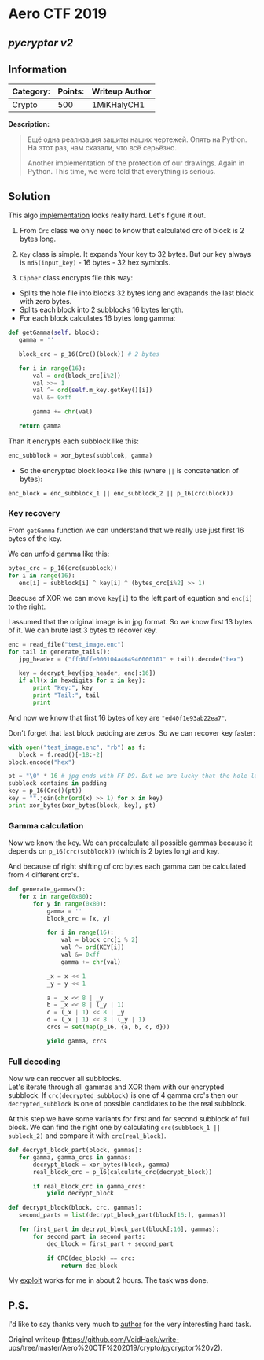 # __Aero CTF 2019__  
## _pycryptor v2_

## Information  
**Category:** | **Points:** | **Writeup Author**  
--- | --- | ---  
Crypto | 500 | 1MiKHalyCH1

**Description:**

> Ещё одна реализация защиты наших чертежей. Опять на Python. На этот раз, нам
> сказали, что всё серьёзно.  
>  
> Another implementation of the protection of our drawings. Again in Python.
> This time, we were told that everything is serious.

## Solution  
This algo [implementation](pycryptor_v2.py) looks really hard. Let's figure it
out.

1) From `Crc` class we only need to know that calculated crc of block is 2
bytes long.

2) `Key` class is simple. It expands Your key to 32 bytes. But our key always
is `md5(input_key)` - 16 bytes - 32 hex symbols.

3) `Cipher` class encrypts file this way:  
- Splits the hole file into blocks 32 bytes long and exapands the last block with zero bytes.  
- Splits each block into 2 subblocks 16 bytes length.   
- For each block calculates 16 bytes long gamma:  
```py  
def getGamma(self, block):  
   gamma = ''

   block_crc = p_16(Crc()(block)) # 2 bytes

   for i in range(16):  
       val = ord(block_crc[i%2])  
       val >>= 1  
       val ^= ord(self.m_key.getKey()[i])  
       val &= 0xff

       gamma += chr(val)

   return gamma  
```  
Than it encrypts each subblock like this:  
```py  
enc_subblock = xor_bytes(subblcok, gamma)  
```  
- So the encrypted block looks like this (where `||` is concatenation of bytes):  
```  
enc_block = enc_subblock_1 || enc_subblock_2 || p_16(crc(block))  
```

### Key recovery  
From `getGamma` function we can understand that we really use just first 16
bytes of the key.

We can unfold gamma like this:  
```py  
bytes_crc = p_16(crc(subblock))  
for i in range(16):  
   enc[i] = subblock[i] ^ key[i] ^ (bytes_crc[i%2] >> 1)  
```  
Beacuse of XOR we can move `key[i]` to the left part of equation and `enc[i]`
to the right.

I assumed that the original image is in jpg format. So we know first 13 bytes
of it. We can brute last 3 bytes to recover key.

```py  
enc = read_file("test_image.enc")  
for tail in generate_tails():  
   jpg_header = ("ffd8ffe000104a464946000101" + tail).decode("hex")

   key = decrypt_key(jpg_header, enc[:16])  
   if all(x in hexdigits for x in key):  
       print "Key:", key  
       print "Tail:", tail  
       print  
```

And now we know that first 16 bytes of key are `"ed40f1e93ab22ea7"`.

Don't forget that last block padding are zeros. So we can recover key faster:  
```py  
with open("test_image.enc", "rb") as f:  
   block = f.read()[-18:-2]  
block.encode("hex")

pt = "\0" * 16 # jpg ends with FF D9. But we are lucky that the hole last
subblock contains in padding  
key = p_16(Crc()(pt))  
key = "".join(chr(ord(x) >> 1) for x in key)  
print xor_bytes(xor_bytes(block, key), pt)  
```

### Gamma calculation  
Now we know the key. We can precalculate all possible gammas because it
depends on `p_16(crc(subblock))` (which is 2 bytes long) and `key`.

And because of right shifting of crc bytes each gamma can be calculated from 4
different crc's.

```py  
def generate_gammas():  
   for x in range(0x80):  
       for y in range(0x80):  
           gamma = ''  
           block_crc = [x, y]

           for i in range(16):  
               val = block_crc[i % 2]  
               val ^= ord(KEY[i])  
               val &= 0xff  
               gamma += chr(val)

           _x = x << 1  
           _y = y << 1

           a = _x << 8 | _y  
           b = _x << 8 | (_y | 1)  
           c = (_x | 1) << 8 | _y  
           d = (_x | 1) << 8 | (_y | 1)  
           crcs = set(map(p_16, {a, b, c, d}))

           yield gamma, crcs  
```

### Full decoding  
Now we can recover all subblocks.  
Let's iterate through all gammas and XOR them with our encrypted subblock. If
`crc(decrypted_subblock)` is one of 4 gamma crc's then our
`decrypted_subblock` is one of possible candidates to be the real subblock.

At this step we have some variants for first and for second subblock of full
block. We can find the right one by calculating `crc(subblock_1 || sublock_2)`
and compare it with `crc(real_block)`.

```py  
def decrypt_block_part(block, gammas):  
   for gamma, gamma_crcs in gammas:  
       decrypt_block = xor_bytes(block, gamma)  
       real_block_crc = p_16(calculate_crc(decrypt_block))

       if real_block_crc in gamma_crcs:  
           yield decrypt_block

def decrypt_block(block, crc, gammas):  
   second_parts = list(decrypt_block_part(block[16:], gammas))

   for first_part in decrypt_block_part(block[:16], gammas):  
       for second_part in second_parts:  
           dec_block = first_part + second_part

           if CRC(dec_block) == crc:  
               return dec_block  
```

My [exploit](solver.py) works for me in about 2 hours. The task was done.

## P.S.  
I'd like to say thanks very much to [author](https://ctftime.org/team/66222)
for the very interesting hard task.

Original writeup (https://github.com/VoidHack/write-
ups/tree/master/Aero%20CTF%202019/crypto/pycryptor%20v2).